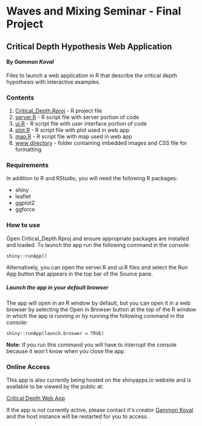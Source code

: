 # Waves and Mixing Seminar - Final Project

## Critical Depth Hypothesis Web Application
#### By *Gammon Koval*

Files to launch a web application in R that describe the critical depth hypothesis with interactive examples.

### Contents

1. [Critical_Depth.Rproj](Critical_Depth.Rproj) - R project file
2. [server.R](server.R) - R script file with server portion of code
3. [ui.R](ui.R) - R script file with user interface portion of code
4. [plot.R](plot.R) - R script file with plot used in web app
5. [map.R](map.R) - R script file with map used in web app
6. [www directory](www) - folder containing imbedded images and CSS file for formatting

### Requirements

In addition to R and RStudio, you will need the following R packages:

* shiny
* leaflet
* ggplot2
* ggforce

### How to use

Open Critical_Depth.Rproj and ensure appropriate packages are installed and loaded. To launch the app run the following command in the console:

`shiny::runApp()`

Alternatively, you can open the server.R and ui.R files and select the Run App button that appears in the top bar of the Source pane.

##### **Launch the app in your default browser**

The app will open in an R window by default, but you can open it in a web browser by selecting the Open in Browser button at the top of the R window in which the app is running or by running the following command in the console:

`shiny::runApp(launch.broswer = TRUE)`

**Note:** If you run this command you will have to interrupt the console because it won't know when you close the app.

### Online Access

This app is also currently being hosted on the shinyapps.io website and is available to be viewed by the public at:

 [Critical Depth Web App](https://gkoval11.shinyapps.io/Critical_Depth/)

 If the app is not currently active, please contact it's creator [Gammon Koval](mailto:gkoval@csumb.edu) and the host instance will be restarted for you to access.
